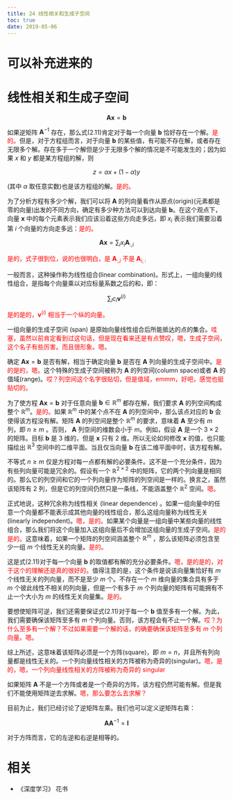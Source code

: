```yaml
---
title: 24 线性相关和生成子空间
toc: true
date: 2019-05-06
---
```

# 可以补充进来的


# 线性相关和生成子空间


$$
\boldsymbol{A} \boldsymbol{x}=\boldsymbol{b}\tag{2.11}
$$

如果逆矩阵 $\boldsymbol{A}^{-1}$ 存在，那么式(2.11)肯定对于每一个向量 $\boldsymbol{b}$ 恰好存在一个解。<span style="color:red;">是的。</span>但是，对于方程组而言，对于向量 $\boldsymbol{b}$  的某些值，有可能不存在解，或者存在无限多个解。存在多于一个解但是少于无限多个解的情况是不可能发生的；因为如果 $x$ 和 $y$ 都是某方程组的解，则

$$
z=\alpha x+(1-\alpha) y\tag{2.26}
$$

(其中 $\alpha$ 取任意实数)也是该方程组的解。<span style="color:red;">是的。</span>

为了分析方程有多少个解，我们可以将 $\boldsymbol{A}$ 的列向量看作从原点(origin)(元素都是零的向量)出发的不同方向，确定有多少种方法可以到达向量 $\boldsymbol{b}$。在这个观点下，向量  $\boldsymbol{x}$ 中的每个元素表示我们应该沿着这些方向走多远，即 $x_i$ 表示我们需要沿着第 $i$ 个向量的方向走多远：<span style="color:red;">是的。</span>

$$
\boldsymbol{A} \boldsymbol{x}=\sum_{i} x_{i} \boldsymbol{A}_{ :, i}\tag{2.27}
$$

<span style="color:red;">是的，式子很到位，说的也很明白，是 $\boldsymbol{A}_{ :, i}$ 不是 $\boldsymbol{A}_{ i, :}$</span>

一般而言，这种操作称为线性组合(linear combination)。形式上，一组向量的线性组合，是指每个向量乘以对应标量系数之后的和，即：

$$
\sum_{i} c_{i} \boldsymbol{v}^{(i)}\tag{2.28}
$$

<span style="color:red;">是的是的，$\boldsymbol{v}^{(i)}$ 相当于一个纵的向量。</span>

一组向量的生成子空间 (span) 是原始向量线性组合后所能抵达的点的集合。<span style="color:red;">哇塞，虽然以前肯定看到过这句话，但是现在看来还是有点赞叹，嗯，生成子空间，这个名子有些厉害。而且很形象。嗯。</span>

确定 $\boldsymbol{A} \boldsymbol{x}=\boldsymbol{b}$ 是否有解，相当于确定向量 $\boldsymbol{b}$ 是否在 $\boldsymbol{A}$ 列向量的生成子空间中。<span style="color:red;">是的是的，嗯。</span>这个特殊的生成子空间被称为 $\boldsymbol{A}$ 的列空间(column space)或者 $\boldsymbol{A}$ 的值域(range)。<span style="color:red;">哎？列空间这个名字很贴切，但是值域，emmm，好吧，感觉也挺贴切的。</span>

为了使方程 $\boldsymbol{A} \boldsymbol{x}=\boldsymbol{b}$ 对于任意向量 $\boldsymbol{b} \in \mathbb{R}^{m}$ 都存在解，我们要求 $\boldsymbol{A}$ 的列空间构成整个 $\mathbb{R}^{m}$。<span style="color:red;">是的。</span>如果 $\mathbb{R}^{m}$ 中的某个点不在  $\boldsymbol{A}$ 的列空间中，那么该点对应的  $\boldsymbol{b}$ 会使得该方程没有解。矩阵 $\boldsymbol{A}$ 的列空间是整个 $\mathbb{R}^{m}$ 的要求，意味着 $\boldsymbol{A}$ 至少有 $m$ 列，即 $n \geq m$ 。否则， $\boldsymbol{A}$ 列空间的维数会小于 $m$。例如，假设 $\boldsymbol{A}$ 是一个 $3 \times 2$ 的矩阵。目标 $\boldsymbol{b}$ 是 $3$ 维的，但是 $\boldsymbol{x}$ 只有 $2$ 维。所以无论如何修改 $\boldsymbol{x}$ 的值，也只能描绘出 $\mathbb{R}^{3}$ 空间中的二维平面。当且仅当向量 $\boldsymbol{b}$ 在该二维平面中时，该方程有解。

不等式 $n \geq m$ 仅是方程对每一点都有解的必要条件。这不是一个充分条件，因为有些列向量可能是冗余的。假设有一个 $\mathbb{R}^{2 \times 2}$ 中的矩阵，它的两个列向量是相同的。那么它的列空间和它的一个列向量作为矩阵的列空间是一样的。换言之，虽然该矩阵有 $2$ 列，但是它的列空间仍然只是一条线，不能涵盖整个 $\mathbb{R}^{2}$ 空间。<span style="color:red;">嗯。</span>

正式地说，这种冗余称为线性相关 (linear dependence) 。如果一组向量中的任意一个向量都不能表示成其他向量的线性组合，那么这组向量称为线性无关 (linearly independent)。<span style="color:red;">嗯，是的。</span>如果某个向量是一组向量中某些向量的线性组合，那么我们将这个向量加入这组向量后不会增加这组向量的生成子空间。<span style="color:red;">是的是的。</span>这意味着，如果一个矩阵的列空间涵盖整个 $\mathbb{R}^{m}$ ，那么该矩阵必须包含至少一组 $m$ 个线性无关的向量。<span style="color:red;">是的。</span>

这是式(2.11)对于每一个向量 $\boldsymbol{b}$ 的取值都有解的充分必要条件。<span style="color:red;">嗯，是的是的，对于这个的理解还是真的很好的。</span>值得注意的是，这个条件是说该向量集恰好有 $m$ 个线性无关的列向量，而不是至少 $m$ 个。不存在一个 $m$ 维向量的集合具有多于 $m$ 个彼此线性不相关的列向量，但是一个有多于 $m$ 个列向量的矩阵有可能拥有不止一个大小为 $m$ 的线性无关向量集。<span style="color:red;">是的。</span>


要想使矩阵可逆，我们还需要保证式(2.11)对于每一个 $\boldsymbol{b}$ 值至多有一个解。为此，我们需要确保该矩阵至多有 $m$ 个列向量。否则，该方程会有不止一个解。<span style="color:red;">哎？为什么至多有一个解？不过如果需要一个解的话，的确要确保该矩阵至多有 $m$ 个列向量。嗯。</span>

综上所述，这意味着该矩阵必须是一个方阵(square)，即 $m=n$，并且所有列向量都是线性无关的。一个列向量线性相关的方阵被称为奇异的(singular)。<span style="color:red;">嗯，是的，嗯，一个列向量线性相关的方阵被称为奇异的 singular </span>

如果矩阵 $\boldsymbol{A}$ 不是一个方阵或者是一个奇异的方阵，该方程仍然可能有解。但是我们不能使用矩阵逆去求解。<span style="color:red;">嗯，那么要怎么去求解？</span>

目前为止，我们已经讨论了逆矩阵左乘。我们也可以定义逆矩阵右乘：

$$
\boldsymbol{A} \boldsymbol{A}^{-1}=\boldsymbol{I}\tag{2.29}
$$

对于方阵而言，它的左逆和右逆是相等的。


# 相关

- 《深度学习》 花书

